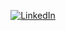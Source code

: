 <p align="center">
  <a href="https://uk.linkedin.com/in/linas-albavicius"><img src="https://img.shields.io/badge/LinkedIn-0077B5?style=for-the-badge&logo=linkedin&logoColor=white" alt="LinkedIn"></a>
</p>
